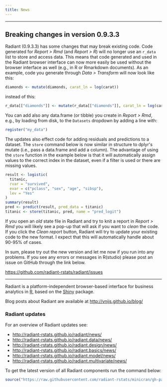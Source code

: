 ```yaml
---
title: News
---
```


***

## Breaking changes in version 0.9.3.3

Radiant (0.9.3.3) has some changes that may break existing code. Code generated for _Report > Rmd_ (and _Report > R_) will no longer use an `r_data` list to store and access data. This means that code generated and used in the Radiant browser interface can now more easily be used without the browser interface as well (e.g., in R or Rmarkdown documents). As an example, code you generate through _Data > Transform_ will now look like this:
 
```r
diamonds <- mutate(diamonds, carat_ln = log(carat))
```
 
instead of this:
 
```r
r_data[["diamonds"]] <- mutate(r_data[["diamonds"]], carat_ln = log(carat))
```
 
You can add also any data.frame (or tibble) you create in _Report > Rmd_, e.g., by loading from disk, to the `Datasets` dropdown by adding a line with:
 
```r
register("my_data")
```
 
The updates also effect code for adding residuals and predictions to a dataset. The `store` command below is now similar in structure to dplyr's mutate (i.e., pass a data.frame and add a column). The advantage of using the `store` function in the example below is that it will automatically assign values to the correct index in the dataset, even if a filter is used or there are missing values.
 
```r
result <- logistic(
  titanic,
  rvar = "survived",
  evar = c("pclass", "sex", "age", "sibsp"),
  lev = "Yes"
)
summary(result)
pred <- predict(result, pred_data = titanic)
titanic <- store(titanic, pred, name = "pred_logit")
```
 
If you open an _old_ state file in Radiant and try to knit a report in _Report > Rmd_ you will likely see a pop-up that will ask if you want to _clean_ the code. If you click the _Clean report_ button, Radiant will try to update your existing code to the new format. I expect that this will automatically handle about 90-95% of cases.

<!--
To install the development version of Radiant you can use the code below:

```r
packages <- c(
  "radiant.data", "radiant.design", "radiant.basics",
  "radiant.model", "radiant.multivariate", "radiant"
)

ret <- sapply(
  packages,
  install.packages,
  repos = c(
    "https://radiant-rstats.github.io/minicran/dev/",
    "https://radiant-rstats.github.io/minicran/"
  )
)
```
-->

In sum, please try out the new version and let me now if you run into any problems. If you see any errors or messages in R(studio) please post an issue on GitHub through the link below.
 
https://github.com/radiant-rstats/radiant/issues
 
***

Radiant is a platform-independent browser-based interface for business analytics in [R](https://www.r-project.org/), based on the [Shiny](https://www.rstudio.com/shiny/) package.

Blog posts about Radiant are available at <a href="http://vnijs.github.io/blog/" target = "_blank">http://vnijs.github.io/blog/</a>

### Radiant updates

For an overview of Radiant updates see:

* http://radiant-rstats.github.io/radiant/news/
* http://radiant-rstats.github.io/radiant.data/news/
* http://radiant-rstats.github.io/radiant.design/news/
* http://radiant-rstats.github.io/radiant.basics/news/
* http://radiant-rstats.github.io/radiant.model/news/
* http://radiant-rstats.github.io/radiant.multivariate/news/

To get the latest version of all Radiant components run the command below:

```r
source("https://raw.githubusercontent.com/radiant-rstats/minicran/gh-pages/update.R")
```


